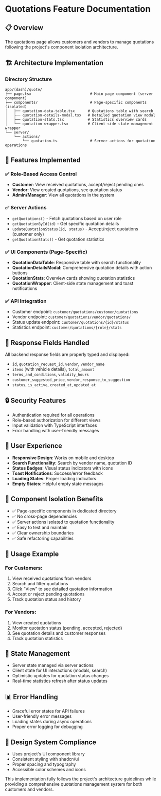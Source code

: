 # Quotations Feature Documentation

## 📋 Overview
The quotations page allows customers and vendors to manage quotations following the project's component isolation architecture.

## 🏗️ Architecture Implementation

### Directory Structure
```
app/(dash)/quote/
├── page.tsx                           # Main page component (server component)
├── components/                        # Page-specific components (isolated)
│   ├── quotation-data-table.tsx      # Quotations table with search
│   ├── quotation-details-modal.tsx   # Detailed quotation view modal
│   ├── quotation-stats.tsx           # Statistics overview cards
│   └── quotation-wrapper.tsx         # Client-side state management wrapper
└── server/
    └── actions/
        └── quotation.ts               # Server actions for quotation operations
```

## 🔧 Features Implemented

### ✅ Role-Based Access Control
- **Customer**: View received quotations, accept/reject pending ones
- **Vendor**: View created quotations, see quotation status
- **Admin/Manager**: View all quotations in the system

### ✅ Server Actions
- `getQuotations()` - Fetch quotations based on user role
- `getQuotationById(id)` - Get specific quotation details
- `updateQuotationStatus(id, status)` - Accept/reject quotations (customer only)
- `getQuotationStats()` - Get quotation statistics

### ✅ UI Components (Page-Specific)
- **QuotationDataTable**: Responsive table with search functionality
- **QuotationDetailsModal**: Comprehensive quotation details with action buttons
- **QuotationStats**: Overview cards showing quotation statistics
- **QuotationWrapper**: Client-side state management and toast notifications

### ✅ API Integration
- Customer endpoint: `customer/quotations/customer/quotations`
- Vendor endpoint: `customer/quotations/vendor/quotations/`
- Status update endpoint: `customer/quotations/{id}/status`
- Statistics endpoint: `customer/quotations/{role}/stats`

## 🎯 Response Fields Handled
All backend response fields are properly typed and displayed:
- `id`, `quotation_request_id`, `vendor`, `vendor_name`
- `items` (with vehicle details), `total_amount`
- `terms_and_conditions`, `validity_hours`
- `customer_suggested_price`, `vendor_response_to_suggestion`
- `status`, `is_active`, `created_at`, `updated_at`

## 🔒 Security Features
- Authentication required for all operations
- Role-based authorization for different views
- Input validation with TypeScript interfaces
- Error handling with user-friendly messages

## 📱 User Experience
- **Responsive Design**: Works on mobile and desktop
- **Search Functionality**: Search by vendor name, quotation ID
- **Status Badges**: Visual status indicators with icons
- **Toast Notifications**: Success/error feedback
- **Loading States**: Proper loading indicators
- **Empty States**: Helpful empty state messages

## 🧪 Component Isolation Benefits
- ✅ Page-specific components in dedicated directory
- ✅ No cross-page dependencies
- ✅ Server actions isolated to quotation functionality
- ✅ Easy to test and maintain
- ✅ Clear ownership boundaries
- ✅ Safe refactoring capabilities

## 🚀 Usage Example

### For Customers:
1. View received quotations from vendors
2. Search and filter quotations
3. Click "View" to see detailed quotation information
4. Accept or reject pending quotations
5. Track quotation status and history

### For Vendors:
1. View created quotations
2. Monitor quotation status (pending, accepted, rejected)
3. See quotation details and customer responses
4. Track quotation statistics

## 🔄 State Management
- Server state managed via server actions
- Client state for UI interactions (modals, search)
- Optimistic updates for quotation status changes
- Real-time statistics refresh after status updates

## 📊 Error Handling
- Graceful error states for API failures
- User-friendly error messages
- Loading states during async operations
- Proper error logging for debugging

## 🎨 Design System Compliance
- Uses project's UI component library
- Consistent styling with shadcn/ui
- Proper spacing and typography
- Accessible color schemes and icons

This implementation fully follows the project's architecture guidelines while providing a comprehensive quotations management system for both customers and vendors.
